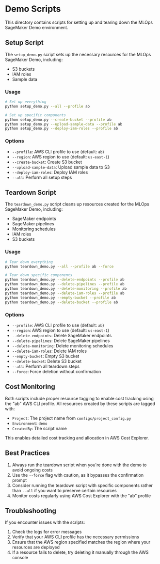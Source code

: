 # Demo Scripts

This directory contains scripts for setting up and tearing down the MLOps SageMaker Demo environment.

## Setup Script

The `setup_demo.py` script sets up the necessary resources for the MLOps SageMaker Demo, including:

- S3 buckets
- IAM roles
- Sample data

### Usage

```bash
# Set up everything
python setup_demo.py --all --profile ab

# Set up specific components
python setup_demo.py --create-bucket --profile ab
python setup_demo.py --upload-sample-data --profile ab
python setup_demo.py --deploy-iam-roles --profile ab
```

### Options

- `--profile`: AWS CLI profile to use (default: `ab`)
- `--region`: AWS region to use (default: `us-east-1`)
- `--create-bucket`: Create S3 bucket
- `--upload-sample-data`: Upload sample data to S3
- `--deploy-iam-roles`: Deploy IAM roles
- `--all`: Perform all setup steps

## Teardown Script

The `teardown_demo.py` script cleans up resources created for the MLOps SageMaker Demo, including:

- SageMaker endpoints
- SageMaker pipelines
- Monitoring schedules
- IAM roles
- S3 buckets

### Usage

```bash
# Tear down everything
python teardown_demo.py --all --profile ab --force

# Tear down specific components
python teardown_demo.py --delete-endpoints --profile ab
python teardown_demo.py --delete-pipelines --profile ab
python teardown_demo.py --delete-monitoring --profile ab
python teardown_demo.py --delete-iam-roles --profile ab
python teardown_demo.py --empty-bucket --profile ab
python teardown_demo.py --delete-bucket --profile ab
```

### Options

- `--profile`: AWS CLI profile to use (default: `ab`)
- `--region`: AWS region to use (default: `us-east-1`)
- `--delete-endpoints`: Delete SageMaker endpoints
- `--delete-pipelines`: Delete SageMaker pipelines
- `--delete-monitoring`: Delete monitoring schedules
- `--delete-iam-roles`: Delete IAM roles
- `--empty-bucket`: Empty S3 bucket
- `--delete-bucket`: Delete S3 bucket
- `--all`: Perform all teardown steps
- `--force`: Force deletion without confirmation

## Cost Monitoring

Both scripts include proper resource tagging to enable cost tracking using the "ab" AWS CLI profile. All resources created by these scripts are tagged with:

- `Project`: The project name from `configs/project_config.py`
- `Environment`: `demo`
- `CreatedBy`: The script name

This enables detailed cost tracking and allocation in AWS Cost Explorer.

## Best Practices

1. Always run the teardown script when you're done with the demo to avoid ongoing costs
2. Use the `--force` flag with caution, as it bypasses the confirmation prompt
3. Consider running the teardown script with specific components rather than `--all` if you want to preserve certain resources
4. Monitor costs regularly using AWS Cost Explorer with the "ab" profile

## Troubleshooting

If you encounter issues with the scripts:

1. Check the logs for error messages
2. Verify that your AWS CLI profile has the necessary permissions
3. Ensure that the AWS region specified matches the region where your resources are deployed
4. If a resource fails to delete, try deleting it manually through the AWS console